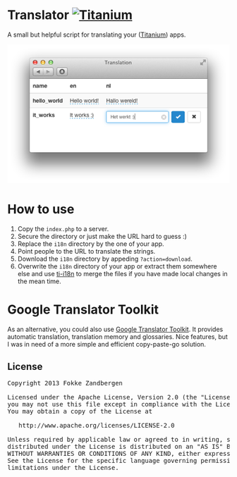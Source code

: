 # Translator [![Titanium](http://www-static.appcelerator.com/badges/titanium-git-badge-sq.png)](http://www.appcelerator.com/titanium/)

A small but helpful script for translating your ([Titanium](http://docs.appcelerator.com/titanium/latest/#!/guide/Titanium_Command-Line_Interface_Reference)) apps.

![screenshot](https://github.com/fokkezb/translator/raw/master/screenshot.png)

# How to use

1. Copy the `index.php` to a server.
2. Secure the directory or just make the URL hard to guess :)
3. Replace the `i18n` directory by the one of your app.
4. Point people to the URL to translate the strings.
5. Download the `i18n` directory by appeding `?action=download`.
6. Overwrite the `i18n` directory of your app or extract them somewhere else and use [ti-i18n](https://nodei.co/npm/ti-i18n/) to merge the files if you have made local changes in the mean time.

# Google Translator Toolkit

As an alternative, you could also use [Google Translator Toolkit](http://translate.google.com/toolkit/). It provides automatic translation, translation memory and glossaries. Nice features, but I was in need of a more simple and efficient copy-paste-go solution.


## License

<pre>
Copyright 2013 Fokke Zandbergen

Licensed under the Apache License, Version 2.0 (the "License");
you may not use this file except in compliance with the License.
You may obtain a copy of the License at

   http://www.apache.org/licenses/LICENSE-2.0

Unless required by applicable law or agreed to in writing, software
distributed under the License is distributed on an "AS IS" BASIS,
WITHOUT WARRANTIES OR CONDITIONS OF ANY KIND, either express or implied.
See the License for the specific language governing permissions and
limitations under the License.
</pre>
